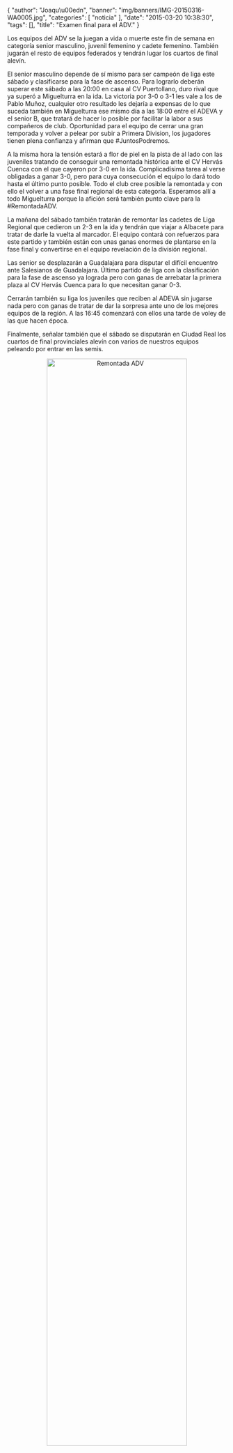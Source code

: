 {
  "author": "Joaqu\u00edn", 
  "banner": "img/banners/IMG-20150316-WA0005.jpg", 
  "categories": [
    "noticia"
  ], 
  "date": "2015-03-20 10:38:30", 
  "tags": [], 
  "title": "Examen final para el ADV."
}

Los equipos del ADV se la juegan a vida o muerte este fin de semana en categoría senior masculino, juvenil femenino y cadete femenino. También jugarán el resto de equipos federados y tendrán lugar los cuartos de final alevín.

El senior masculino depende de sí mismo para ser campeón de liga este sábado y clasificarse para la fase de ascenso. Para lograrlo deberán superar este sábado a las 20:00 en casa al CV Puertollano, duro rival que ya superó a Miguelturra en la ida. La victoria por 3-0 o 3-1 les vale a los de Pablo Muñoz, cualquier otro resultado les dejaría a expensas de lo que suceda también en Miguelturra ese mismo día a las 18:00 entre el ADEVA y el senior B, que tratará de hacer lo posible por facilitar la labor a sus compañeros de club. Oportunidad para el equipo de cerrar una gran temporada y volver a pelear por subir a Primera Division, los jugadores tienen plena confianza y afirman que #JuntosPodremos.

A la misma hora la tensión estará a flor de piel en la pista de al lado con las juveniles tratando de conseguir una remontada histórica ante el CV Hervás Cuenca con el que cayeron por 3-0 en la ida. Complicadísima tarea al verse obligadas a ganar 3-0, pero para cuya consecución el equipo lo dará todo hasta el último punto posible. Todo el club cree posible la remontada y con ello el volver a una fase final regional de esta categoría. Esperamos allí a todo Miguelturra porque la afición será también punto clave para la #RemontadaADV.

La mañana del sábado también tratarán de remontar las cadetes de Liga Regional que cedieron un 2-3 en la ida y tendrán que viajar a Albacete para tratar de darle la vuelta al marcador. El equipo contará con refuerzos para este partido y también están con unas ganas enormes de plantarse en la fase final y convertirse en el equipo revelación de la división regional.

Las senior se desplazarán a Guadalajara para disputar el difícil encuentro ante Salesianos de Guadalajara. Último partido de liga con la clasificación para la fase de ascenso ya lograda pero con ganas de arrebatar la primera plaza al CV Hervás Cuenca para lo que necesitan ganar 0-3.

Cerrarán también su liga los juveniles que reciben al ADEVA sin jugarse nada pero con ganas de tratar de dar la sorpresa ante uno de los mejores equipos de la región. A las 16:45 comenzará con ellos una tarde de voley de las que hacen época.

Finalmente, señalar también que el sábado se disputarán en Ciudad Real los cuartos de final provinciales alevín con varios de nuestros equipos peleando por entrar en las semis.

<center>
<img alt="Remontada ADV" width="80%" align="center" src="http://www.advmiguelturra.org/img/banners/IMG-20150316-WA0005.jpg"/> </center>




